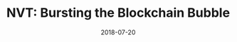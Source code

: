---
title: "NVT: Bursting the Blockchain Bubble"
date: 2018-07-20
tags: [blockchain, writing, finance]
excerpt: "Blockchian, finance, cryptocurrency"
link: https://medium.com/amberdata/nvt-bursting-the-blockchain-bubble-6974e8609244
---